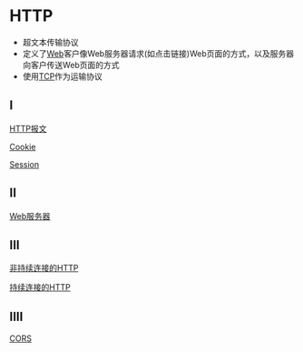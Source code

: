 # HTTP

- 超文本传输协议
- 定义了[Web](Web.md)客户像Web服务器请求(如点击链接)Web页面的方式，以及服务器向客户传送Web页面的方式
- 使用[TCP](Network_TCP_Protocol.md)作为运输协议

## I

[HTTP报文](Http_Message.md)

[Cookie](Http_Cookie.md)

[Session](Http_Session.md)

## II 

[Web服务器](Http_WebServer.md)

## III

[非持续连接的HTTP](非持续连接的HTTP.md)

[持续连接的HTTP](持续连接的HTTP.md)

## IIII

[CORS](Http_CORS.md)